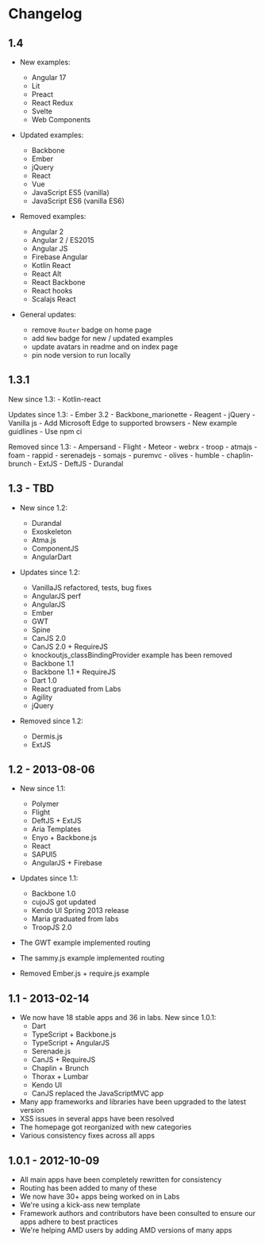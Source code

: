 # Changelog

## 1.4

- New examples:
    - Angular 17
    - Lit
    - Preact
    - React Redux
    - Svelte
    - Web Components

- Updated examples:
    - Backbone
    - Ember
    - jQuery
    - React
    - Vue
    - JavaScript ES5 (vanilla)
    - JavaScript ES6 (vanilla ES6)

- Removed examples:
    - Angular 2
    - Angular 2 / ES2015
    - Angular JS
    - Firebase Angular
    - Kotlin React
    - React Alt
    - React Backbone
    - React hooks
    - Scalajs React

- General updates:
    - remove `Router` badge on home page
    - add `New` badge for new / updated examples
    - update avatars in readme and on index page
    - pin node version to run locally

## 1.3.1

New since 1.3:
	- Kotlin-react

Updates since 1.3:
	- Ember 3.2
	- Backbone_marionette
	- Reagent
	- jQuery
	- Vanilla js
	- Add Microsoft Edge to supported browsers
	- New example guidlines
	- Use npm ci

Removed since 1.3:
	- Ampersand
	- Flight
	- Meteor
	- webrx
	- troop
	- atmajs
	- foam
	- rappid
	- serenadejs
	- somajs
	- puremvc
	- olives
	- humble
	- chaplin-brunch
	- ExtJS
	- DeftJS
	- Durandal

## 1.3 - TBD

- New since 1.2:
    - Durandal
    - Exoskeleton
    - Atma.js
    - ComponentJS
    - AngularDart

- Updates since 1.2:
    - VanillaJS refactored, tests, bug fixes
    - AngularJS perf
    - AngularJS
    - Ember
    - GWT
    - Spine
    - CanJS 2.0
    - CanJS 2.0 + RequireJS
    - knockoutjs_classBindingProvider example has been removed
    - Backbone 1.1
    - Backbone 1.1 + RequireJS
    - Dart 1.0
    - React graduated from Labs
    - Agility
    - jQuery

- Removed since 1.2:
    - Dermis.js
    - ExtJS

## 1.2 - 2013-08-06

- New since 1.1:
    - Polymer
    - Flight
    - DeftJS + ExtJS
    - Aria Templates
    - Enyo + Backbone.js
    - React
    - SAPUI5
    - AngularJS + Firebase

- Updates since 1.1:
    - Backbone 1.0
    - cujoJS got updated
    - Kendo UI Spring 2013 release
    - Maria graduated from labs
    - TroopJS 2.0

- The GWT example implemented routing
- The sammy.js example implemented routing
- Removed Ember.js + require.js example

## 1.1 - 2013-02-14

- We now have 18 stable apps and 36 in labs. New since 1.0.1:
    - Dart
    - TypeScript + Backbone.js
    - TypeScript + AngularJS
    - Serenade.js
    - CanJS + RequireJS
    - Chaplin + Brunch
    - Thorax + Lumbar
    - Kendo UI
    - CanJS replaced the JavaScriptMVC app
- Many app frameworks and libraries have been upgraded to the latest version
- XSS issues in several apps have been resolved
- The homepage got reorganized with new categories
- Various consistency fixes across all apps

## 1.0.1 - 2012-10-09

- All main apps have been completely rewritten for consistency
- Routing has been added to many of these
- We now have 30+ apps being worked on in Labs
- We're using a kick-ass new template
- Framework authors and contributors have been consulted to ensure our apps adhere to best practices
- We're helping AMD users by adding AMD versions of many apps
